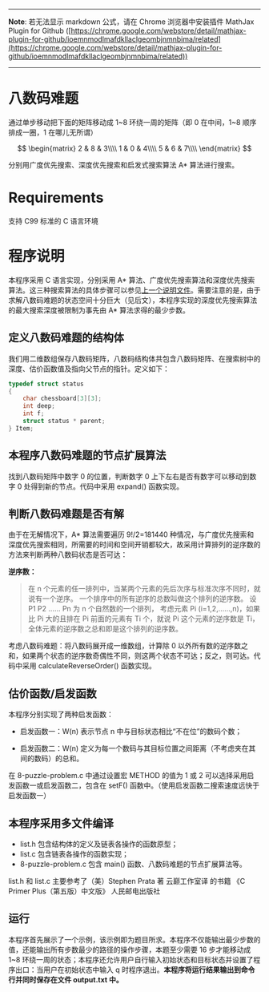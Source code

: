****
**Note**: 若无法显示 markdown 公式，请在 Chrome 浏览器中安装插件 MathJax Plugin for Github ([https://chrome.google.com/webstore/detail/mathjax-plugin-for-github/ioemnmodlmafdkllaclgeombjnmnbima/related](https://chrome.google.com/webstore/detail/mathjax-plugin-for-github/ioemnmodlmafdkllaclgeombjnmnbima/related))
****

# 八数码难题

通过单步移动把下面的矩阵移动成 1\~8 环绕一周的矩阵（即 0 在中间，1\~8 顺序排成一圈，1 在哪儿无所谓）

$$
\begin{matrix}
2 & 8 & 3\\\\
1 & 0 & 4\\\\
5 & 6 & 7\\\\
\end{matrix}
$$

分别用广度优先搜索、深度优先搜索和启发式搜索算法 A* 算法进行搜索。

# Requirements

支持 C99 标准的 C 语言环境

# 程序说明

本程序采用 C 语言实现，分别采用 A\* 算法、广度优先搜索算法和深度优先搜索算法。这三种搜索算法的具体步骤可以参见[上一个说明文件](https://github.com/KevinNum1/IntelligentSearch/blob/master/README.md)。需要注意的是，由于求解八数码难题的状态空间十分巨大（见后文），本程序实现的深度优先搜索算法的最大搜索深度被限制为事先由 A* 算法求得的最少步数。

## 定义八数码难题的结构体

我们用二维数组保存八数码矩阵，八数码结构体共包含八数码矩阵、在搜索树中的深度、估价函数值及指向父节点的指针。定义如下：

```c
typedef struct status
{
	char chessboard[3][3];
	int deep;
	int f;
	struct status * parent;
} Item;
```

## 本程序八数码难题的节点扩展算法

找到八数码矩阵中数字 0 的位置，判断数字 0 上下左右是否有数字可以移动到数字 0 处得到新的节点。代码中采用 expand() 函数实现。

## 判断八数码难题是否有解

由于在无解情况下，A\* 算法需要遍历 9!/2=181440 种情况，与广度优先搜索和深度优先搜索相同，所需要的时间和空间开销都较大，故采用计算排列的逆序数的方法来判断两种八数码状态是否可达：

**逆序数：**
> 在 n 个元素的任一排列中，当某两个元素的先后次序与标准次序不同时，就说有一个逆序。
> 一个排序中的所有逆序的总数叫做这个排列的逆序数。
> 设 P1 P2 …… Pn 为 n 个自然数的一个排列，
> 考虑元素 Pi (i=1,2,……,n)，如果比 Pi 大的且排在 Pi 前面的元素有 Ti 个，就说 Pi 这个元素的逆序数是 Ti，
> 全体元素的逆序数之总和即是这个排列的逆序数。

考虑八数码难题：将八数码展开成一维数组，计算除 0 以外所有数的逆序数之和，如果两个状态的逆序数奇偶性不同，则这两个状态不可达；反之，则可达。代码中采用 calculateReverseOrder() 函数实现。

## 估价函数/启发函数

本程序分别实现了两种启发函数：

* 启发函数一：W(n) 表示节点 n 中与目标状态相比“不在位”的数码个数；

* 启发函数二：W(n) 定义为每一个数码与其目标位置之间距离（不考虑夹在其间的数码）的总和。

在 8-puzzle-problem.c 中通过设置宏 METHOD 的值为 1 或 2 可以选择采用启发函数一或启发函数二，包含在 setF() 函数中。（使用启发函数二搜索速度远快于启发函数一）

## 本程序采用多文件编译

* list.h 包含结构体的定义及链表各操作的函数原型；
* list.c 包含链表各操作的函数实现；
* 8-puzzle-problem.c 包含 main() 函数、八数码难题的节点扩展算法等。

list.h 和 list.c 主要参考了（美）Stephen Prata 著 云巅工作室译 的书籍 《C Primer Plus（第五版）中文版》 人民邮电出版社

## 运行

本程序首先展示了一个示例，该示例即为题目所求。本程序不仅能输出最少步数的值，还能输出所有步数最少的路径的操作步骤，本题至少需要 16 步才能移动成 1~8 环绕一周的状态；本程序还允许用户自行输入初始状态和目标状态并设置了程序出口：当用户在初始状态中输入 q 时程序退出。**本程序将运行结果输出到命令行并同时保存在文件 output.txt 中。**

